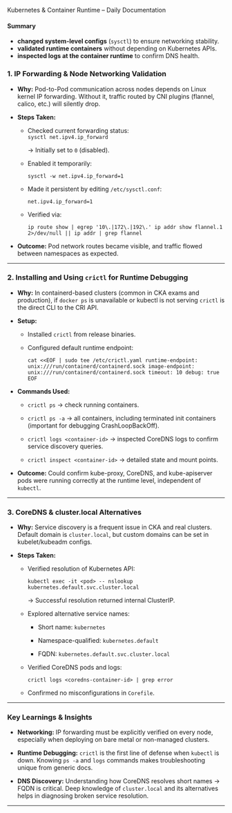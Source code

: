 
Kubernetes & Container Runtime – Daily Documentation

#### Summary

- **changed system-level configs** (`sysctl`) to ensure networking stability.
- **validated runtime containers** without depending on Kubernetes APIs.
- **inspected logs at the container runtime** to confirm DNS health.

### 1. **IP Forwarding & Node Networking Validation**

- **Why:** Pod-to-Pod communication across nodes depends on Linux kernel IP forwarding. Without it, traffic routed by CNI plugins (flannel, calico, etc.) will silently drop.
    
- **Steps Taken:**

    - Checked current forwarding status:        
        `sysctl net.ipv4.ip_forward`
        
        → Initially set to `0` (disabled).
        
    - Enabled it temporarily:
    
        `sysctl -w net.ipv4.ip_forward=1`
        
    - Made it persistent by editing `/etc/sysctl.conf`:
        
        `net.ipv4.ip_forward=1`
        
    - Verified via:
        
        `ip route show | egrep '10\.|172\.|192\.' ip addr show flannel.1 2>/dev/null || ip addr | grep flannel`
        
- **Outcome:** Pod network routes became visible, and traffic flowed between namespaces as expected.
   
---
### 2. **Installing and Using `crictl` for Runtime Debugging**

- **Why:** In containerd-based clusters (common in CKA exams and production), if `docker ps` is unavailable or kubectl is not serving `crictl` is the direct CLI to the CRI API.
    
- **Setup:**
    
    - Installed `crictl` from release binaries.
        
    - Configured default runtime endpoint:
        
        `cat <<EOF | sudo tee /etc/crictl.yaml runtime-endpoint: unix:///run/containerd/containerd.sock image-endpoint: unix:///run/containerd/containerd.sock timeout: 10 debug: true EOF`
        
- **Commands Used:**
    
    - `crictl ps` → check running containers.
        
    - `crictl ps -a` → all containers, including terminated init containers (important for debugging CrashLoopBackOff).
        
    - `crictl logs <container-id>` → inspected CoreDNS logs to confirm service discovery queries.
        
    - `crictl inspect <container-id>` → detailed state and mount points.
        
- **Outcome:** Could confirm kube-proxy, CoreDNS, and kube-apiserver pods were running correctly at the runtime level, independent of `kubectl`.
    
---
### 3. **CoreDNS & cluster.local Alternatives**

- **Why:** Service discovery is a frequent issue in CKA and real clusters. Default domain is `cluster.local`, but custom domains can be set in kubelet/kubeadm configs.
    
- **Steps Taken:**
    
    - Verified resolution of Kubernetes API:
        
        `kubectl exec -it <pod> -- nslookup kubernetes.default.svc.cluster.local`
        
        → Successful resolution returned internal ClusterIP.
        
    - Explored alternative service names:
        
        - Short name: `kubernetes`
            
        - Namespace-qualified: `kubernetes.default`
            
        - FQDN: `kubernetes.default.svc.cluster.local`
            
    - Verified CoreDNS pods and logs:
        
        `crictl logs <coredns-container-id> | grep error`
        
    - Confirmed no misconfigurations in `Corefile`.
        
---
### Key Learnings & Insights

- **Networking:** IP forwarding must be explicitly verified on every node, especially when deploying on bare metal or non-managed clusters.
    
- **Runtime Debugging:** `crictl` is the first line of defense when `kubectl` is down. Knowing `ps -a` and `logs` commands makes troubleshooting unique from generic docs.
    
- **DNS Discovery:** Understanding how CoreDNS resolves short names → FQDN is critical. Deep knowledge of `cluster.local` and its alternatives helps in diagnosing broken service resolution.
    
---

